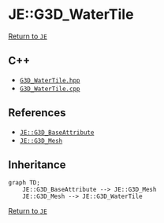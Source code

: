 # JE::G3D_WaterTile

[Return to `JE`](/docs/je.md)

## C++

- [`G3D_WaterTile.hpp`](/src/je/G3D_WaterTile.hpp)
- [`G3D_WaterTile.cpp`](/src/je/G3D_WaterTile.cpp)

## References

- [`JE::G3D_BaseAttribute`](/docs/je/G3D_BaseAttribute.md)
- [`JE::G3D_Mesh`](/docs/je/G3D_Mesh.md)

## Inheritance

```mermaid
graph TD;
    JE::G3D_BaseAttribute --> JE::G3D_Mesh
    JE::G3D_Mesh --> JE::G3D_WaterTile
```

[Return to `JE`](/docs/je.md)